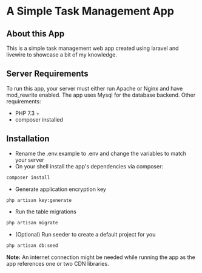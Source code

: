 # A Simple Task Management App

## About this App
This is a simple task management web app created using laravel and livewire to showcase a bit of my knowledge.

## Server Requirements
To run this app, your server must either run Apache or Nginx and have mod_rewrite enabled. The app uses Mysql for the database backend. Other requirements:
- PHP 7.3 +
- composer installed

## Installation
- Rename the .env.example to .env and change the variables to match your server
- On your shell install the app's dependencies via composer:
```html
composer install
```
- Generate application encryption key
```html
php artisan key:generate
```
- Run the table migrations
```html
php artisan migrate
```
- (Optional) Run seeder to create a default project for you
```html
php artisan db:seed
```

**Note:** An internet connection might be needed while running the app as the app references one or two CDN libraries.